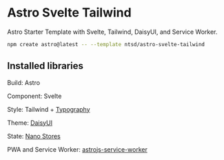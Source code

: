 # Astro Svelte Tailwind

Astro Starter Template with Svelte, Tailwind, DaisyUI, and Service Worker.

```sh
npm create astro@latest -- --template ntsd/astro-svelte-tailwind
```

## Installed libraries

Build: Astro

Component: Svelte

Style: Tailwind + [Typography](https://github.com/tailwindlabs/tailwindcss-typography)

Theme: [DaisyUI](https://github.com/saadeghi/daisyui)

State: [Nano Stores](https://github.com/nanostores/nanostores)

PWA and Service Worker: [astrojs-service-worker](https://github.com/tatethurston/astrojs-service-worker)
